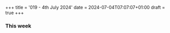 +++
title = '019 - 4th July 2024'
date = 2024-07-04T07:07:07+01:00
draft = true
+++

### This week

